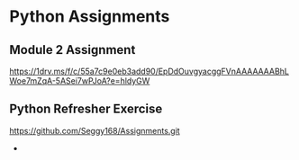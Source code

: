 # Python Assignments

## Module 2 Assignment
https://1drv.ms/f/c/55a7c9e0eb3add90/EpDdOuvgyacggFVnAAAAAAABhLWoe7mZqA-5ASei7wPJoA?e=hldyGW

## Python Refresher Exercise
https://github.com/Seggy168/Assignments.git

  - 
